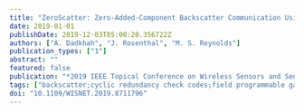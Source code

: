 ```yaml
---
title: "ZeroScatter: Zero-Added-Component Backscatter Communication Using Existing Digital I/O Pins"
date: 2019-01-01
publishDate: 2019-12-03T05:00:20.356722Z
authors: ["A. Dadkhah", "J. Rosenthal", "M. S. Reynolds"]
publication_types: ["1"]
abstract: ""
featured: false
publication: "*2019 IEEE Topical Conference on Wireless Sensors and Sensor Networks (WiSNet)*"
tags: ["backscatter;cyclic redundancy check codes;field programmable gate arrays;microcontrollers;modulators;phase shift keying;temperature sensors;wireless sensor networks;zero-added-component backscatter communication;zero-added-component approach;backscatter wireless data;commodity microcontrollers;MCUs;field-programmable gate arrays;external components;backscatter modulation function;BPSK backscatter modulators;ZeroScatter temperature sensor tag prototype;BPSK backscatter modulation;tag unique-ID;on-chip temperature reading;ZeroScatter tag;lithium coin cell battery;cyclic redundancy code;CRC checksum;FPGA based backscatter wireless sensors;voltage 3.0 V;frequency 915.0 MHz;size 3.0 m;current 628.0 muA;current 473.0 muA;voltage 1.8 V;word length 8 bit;Backscatter;Pins;Sensors;Wireless sensor networks;Modulation;Wireless communication;Field programmable gate arrays;ZeroScatter;backscatter communication;RFID;wireless sensor;microcontroller"]
doi: "10.1109/WISNET.2019.8711796"
---
```



